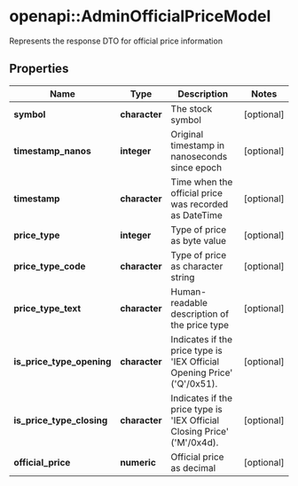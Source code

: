 # openapi::AdminOfficialPriceModel

Represents the response DTO for official price information

## Properties
Name | Type | Description | Notes
------------ | ------------- | ------------- | -------------
**symbol** | **character** | The stock symbol | [optional] 
**timestamp_nanos** | **integer** | Original timestamp in nanoseconds since epoch | [optional] 
**timestamp** | **character** | Time when the official price was recorded as DateTime | [optional] 
**price_type** | **integer** | Type of price as byte value | [optional] 
**price_type_code** | **character** | Type of price as character string | [optional] 
**price_type_text** | **character** | Human-readable description of the price type | [optional] 
**is_price_type_opening** | **character** | Indicates if the price type is &#39;IEX Official Opening Price&#39; (&#39;Q&#39;/0x51). | [optional] 
**is_price_type_closing** | **character** | Indicates if the price type is &#39;IEX Official Closing Price&#39; (&#39;M&#39;/0x4d). | [optional] 
**official_price** | **numeric** | Official price as decimal | [optional] 


